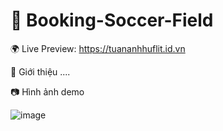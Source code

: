 ﻿# 🚀 Booking-Soccer-Field

🌍 Live Preview: https://tuananhhuflit.id.vn

📌 Giới thiệu
....

📷 Hình ảnh demo

![image](https://github.com/user-attachments/assets/4365806f-92a3-45d9-850a-02d95788abe7)
